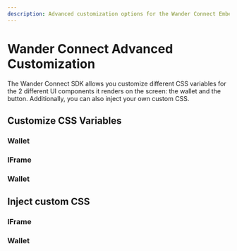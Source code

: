 ```yaml
---
description: Advanced customization options for the Wander Connect Embedded Wallet
---
```


# Wander Connect Advanced Customization

The Wander Connect SDK allows you customize different CSS variables for the 2 different UI components it renders on the
screen: the wallet and the button. Additionally, you can also inject your own custom CSS.

## Customize CSS Variables

### Wallet

### IFrame

### Wallet

## Inject custom CSS

### IFrame

### Wallet